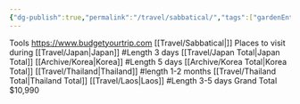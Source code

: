 ```yaml
---
{"dg-publish":true,"permalink":"/travel/sabbatical/","tags":["gardenEntry"]}
---
```


Tools
	https://www.budgetyourtrip.com 
[[Travel/Sabbatical\|]]	Places to visit during
		[[Travel/Japan\|Japan]] 
			#Length 3 days
			[[Travel/Japan Total\|Japan Total]]
		[[Archive/Korea\|Korea]]
			#Length 5 days
			 [[Archive/Korea Total\|Korea Total]]
		[[Travel/Thailand\|Thailand]]
			#length 1-2 months
			[[Travel/Thailand Total\|Thailand Total]]
		[[Travel/Laos\|Laos]]
			#Length 3-5 days
		Grand Total $10,990